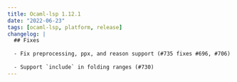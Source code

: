 ```yaml
---
title: Ocaml-lsp 1.12.1
date: "2022-06-23"
tags: [ocaml-lsp, platform, release]
changelog: |
  ## Fixes
  
  - Fix preprocessing, ppx, and reason support (#735 fixes #696, #706)
  
  - Support `include` in folding ranges (#730)
---
```


